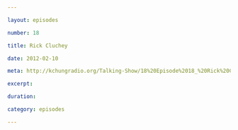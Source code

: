 ```yaml
---

layout: episodes

number: 18

title: Rick Cluchey

date: 2012-02-10

meta: http://kchungradio.org/Talking-Show/18%20Episode%2018_%20Rick%20Cluchey.mp3

excerpt: 

duration: 

category: episodes

---
```


